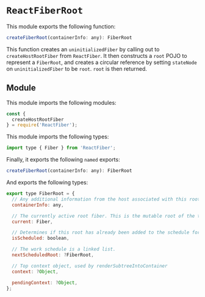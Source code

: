 # `ReactFiberRoot`

This module exports the following function:

```js
createFiberRoot(containerInfo: any): FiberRoot
```

This function creates an `uninitializedFiber` by calling out to `createHostRootFiber` from `ReactFiber`. It then constructs a `root` POJO to represent a `FiberRoot`, and creates a circular reference by setting `stateNode` on `uninitializedFiber` to be `root`. `root` is then returned.

## Module

This module imports the following modules:

```js
const {
  createHostRootFiber
} = require('ReactFiber');
```

This module imports the following types:

```js
import type { Fiber } from 'ReactFiber';
```

Finally, it exports the following `named` exports:

```js
createFiberRoot(containerInfo: any): FiberRoot
```

And exports the following types:

```js
export type FiberRoot = {
  // Any additional information from the host associated with this root.
  containerInfo: any,

  // The currently active root fiber. This is the mutable root of the tree.
  current: Fiber,

  // Determines if this root has already been added to the schedule for work.
  isScheduled: boolean,

  // The work schedule is a linked list.
  nextScheduledRoot: ?FiberRoot,

  // Top context object, used by renderSubtreeIntoContainer
  context: ?Object,

  pendingContext: ?Object,
};
```
